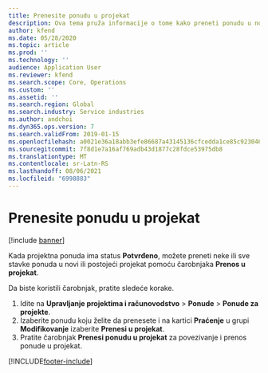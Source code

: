 ```yaml
---
title: Prenesite ponudu u projekat
description: Ova tema pruža informacije o tome kako preneti ponudu u novi ili postojeći projekat.
author: kfend
ms.date: 05/28/2020
ms.topic: article
ms.prod: ''
ms.technology: ''
audience: Application User
ms.reviewer: kfend
ms.search.scope: Core, Operations
ms.custom: ''
ms.assetid: ''
ms.search.region: Global
ms.search.industry: Service industries
ms.author: andchoi
ms.dyn365.ops.version: 7
ms.search.validFrom: 2019-01-15
ms.openlocfilehash: a0021e36a18abb3efe86687a43145136cfcedda1ce85c92304608bf2e7270598
ms.sourcegitcommit: 7f8d1e7a16af769adb43d1877c28fdce53975db8
ms.translationtype: MT
ms.contentlocale: sr-Latn-RS
ms.lasthandoff: 08/06/2021
ms.locfileid: "6998883"
---
```

# <a name="transfer-a-quotation-to-a-project"></a>Prenesite ponudu u projekat

[!include [banner](../includes/banner.md)]

Kada projektna ponuda ima status **Potvrđeno**, možete preneti neke ili sve stavke ponuda u novi ili postojeći projekat pomoću čarobnjaka **Prenos u projekat**. 

Da biste koristili čarobnjak, pratite sledeće korake.

1. Idite na **Upravljanje projektima i računovodstvo** > **Ponude** > **Ponude za projekte**.
2. Izaberite ponudu koju želite da prenesete i na kartici **Praćenje** u grupi **Modifikovanje** izaberite **Prenesi u projekat**.
3. Pratite čarobnjak **Prenesi ponudu u projekat** za povezivanje i prenos ponude u projekat.


[!INCLUDE[footer-include](../includes/footer-banner.md)]